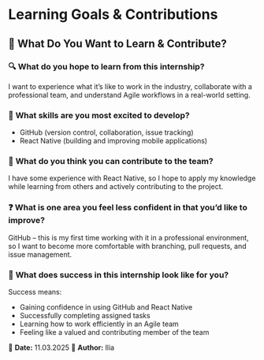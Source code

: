 # Learning Goals & Contributions

## 🌱 **What Do You Want to Learn & Contribute?**

### 🔍 **What do you hope to learn from this internship?**

I want to experience what it’s like to work in the industry, collaborate with a professional team, and understand Agile workflows in a real-world setting.

### 🚀 **What skills are you most excited to develop?**

- GitHub (version control, collaboration, issue tracking)
- React Native (building and improving mobile applications)

### 🤝 **What do you think you can contribute to the team?**

I have some experience with React Native, so I hope to apply my knowledge while learning from others and actively contributing to the project.

### ❓ **What is one area you feel less confident in that you’d like to improve?**

GitHub – this is my first time working with it in a professional environment, so I want to become more comfortable with branching, pull requests, and issue management.

### 🎯 **What does success in this internship look like for you?**

Success means:

- Gaining confidence in using GitHub and React Native
- Successfully completing assigned tasks
- Learning how to work efficiently in an Agile team
- Feeling like a valued and contributing member of the team

📅 **Date:** 11.03.2025
👤 **Author:** Ilia

